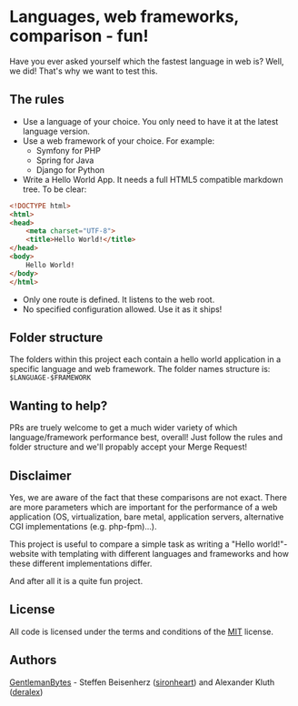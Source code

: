 # Languages, web frameworks, comparison - fun!
Have you ever asked yourself which the fastest language in web is? Well, we did! That's why we want to test this.

## The rules
- Use a language of your choice. You only need to have it at the latest language version.
- Use a web framework of your choice. For example:
  - Symfony for PHP
  - Spring for Java
  - Django for Python
- Write a Hello World App. It needs a full HTML5 compatible markdown tree. To be clear: 
```html
<!DOCTYPE html>
<html>
<head>
    <meta charset="UTF-8">
    <title>Hello World!</title>
</head>
<body>
    Hello World!
</body>
</html>
```
- Only one route is defined. It listens to the web root.
- No specified configuration allowed. Use it as it ships!

## Folder structure
The folders within this project each contain a hello world application in a specific language and web framework. The folder names structure is: `$LANGUAGE-$FRAMEWORK`

## Wanting to help?
PRs are truely welcome to get a much wider variety of which language/framework performance best, overall! Just follow the rules and folder structure and we'll propably accept your Merge Request!

## Disclaimer
Yes, we are aware of the fact that these comparisons are not exact. There are more parameters which are important for the performance
of a web application (OS, virtualization, bare metal, application servers, alternative CGI implementations (e.g. php-fpm)...).

This project is useful to compare a simple task as writing a "Hello world!"-website with templating with different languages and frameworks and
how these different implementations differ.

And after all it is a quite fun project.

## License
All code is licensed under the terms and conditions of the [MIT](https://opensource.org/licenses/MIT) license.

## Authors
[GentlemanBytes](https://gentlemanbytes.com) - Steffen Beisenherz ([sironheart](https://github.com/sironheart)) and Alexander Kluth ([deralex](https://github.com/deralex))
